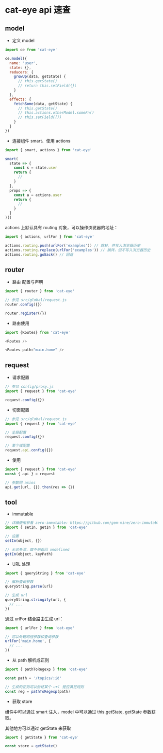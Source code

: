 # cat-eye api 速查

## model

* 定义 model

```javascript
import ce from 'cat-eye'

ce.model({
  name: 'user',
  state: {},
  reducers: {
    growUp(data, getState) {
      // this.getState()
      // return this.setField({})
    }
  },
  effects: {
    fetchSome(data, getState) {
      // this.getState()
      // this.actions.otherModel.someFn()
      // this.setField({})
    }
  }
})
```

* 连接组件 smart、使用 actions

```javascript
import { smart, actions } from 'cat-eye'

smart(
  state => {
    const s = state.user
    return {
      //
    }
  },
  props => {
    const a = actions.user
    return {
      //
    }
  }
)()
```

actions 上默认具有 routing 对象，可以操作浏览器的地址：

```jsx
import { actions, urlFor } from 'cat-eye'

actions.routing.push(urlFor('examples')) // 跳转，并写入浏览器历史
actions.routing.replace(urlFor('examples')) // 跳转，但不写入浏览器历史
actions.routing.goBack() // 回退
```

## router

* 路由 配置与声明

```javascript
import { router } from 'cat-eye'

// 参见 src/global/request.js
router.config({})

router.register({})
```

* 路由使用

```javascript
import {Routes} from 'cat-eye'

<Routes />

<Routes path="main.home" />
```

## request

* 请求配置

```javascript
// 参见 config/proxy.js
import { request } from 'cat-eye'

request.config({})
```

* 切面配置

```javascript
// 参见 src/global/request.js
import { request } from 'cat-eye'

// 全局配置
request.config({})

// 某个域配置
request.api.config({})
```

* 使用

```javascript
import { request } from 'cat-eye'
const { api } = request

// 参数同 axios
api.get(url, {}).then(res => {})
```

## tool

* immutable

```javascript
// 详细使用参看 zero-immutable: https://github.com/gem-mine/zero-immutable
import { setIn, getIn } from 'cat-eye'

// 设置
setIn(object, {})

// 无论多深，取不到返回 undefined
getIn(object, keyPath)
```

* URL 处理

```javascript
import { queryString } from 'cat-eye'

// 解析查询参数
queryString.parse(url)

// 生成 url
queryString.stringify(url, {
  // ...
})
```

通过 urlFor 结合路由生成 url：

```javascript
import { urlFor } from 'cat-eye'

// 可以处理路径参数和查询参数
urlFor('main.home', {
  // ...
})
```

* 从 path 解析成正则

```javascript
import { pathToRegexp } from 'cat-eye'

const path = '/topics/:id'

// 生成的正则可以验证某个 url 是否满足规则
const reg = pathToRegexp(path)
```

* 获取 store

组件中可以通过 smart 注入，model 中可以通过 this.getState, getState 参数获取。

其他地方可以通过 getState 来获取

```javascript
import { getState } from 'cat-eye'

const store = getState()
```
